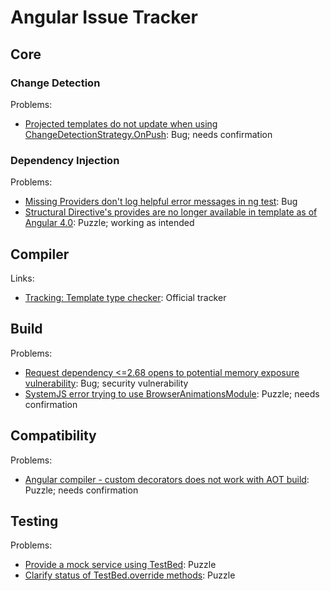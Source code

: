 # Angular Issue Tracker

## Core

### Change Detection

Problems:

+ [Projected templates do not update when using ChangeDetectionStrategy.OnPush](https://github.com/angular/angular/issues/16012): Bug; needs confirmation

### Dependency Injection

Problems:

+ [Missing Providers don't log helpful error messages in ng test](https://github.com/angular/angular/issues/15985): Bug
+ [Structural Directive's provides are no longer available in template as of Angular 4.0](https://github.com/angular/angular/issues/15998): Puzzle; working as intended

## Compiler

Links: 

+ [Tracking: Template type checker](https://github.com/angular/angular/issues/15988): Official tracker

## Build

Problems:

+ [Request dependency <=2.68 opens to potential memory exposure vulnerability](https://github.com/angular/angular/issues/10352): Bug; security vulnerability
+ [SystemJS error trying to use BrowserAnimationsModule](https://github.com/angular/angular/issues/16027): Puzzle; needs confirmation

## Compatibility

Problems:

+ [Angular compiler - custom decorators does not work with AOT build](https://github.com/angular/angular/issues/16023): Puzzle; needs confirmation

## Testing

Problems:

+ [Provide a mock service using TestBed](https://github.com/angular/angular/issues/10727): Puzzle
+ [Clarify status of TestBed.override<X> methods](https://github.com/angular/angular/issues/16026): Puzzle

